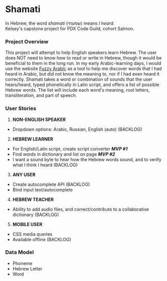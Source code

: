 # Shamati
In Hebrew, the word *shamati* (שמעתי) means *I heard*.  
Kelsey's capstone project for PDX Code Guild, cohort Salmon.

### Project Overview
This project will attempt to help English speakers learn Hebrew. The user does NOT need to know how to read or write in Hebrew, though it would be beneficial to them in the long run. In my early Arabic-learning days, I would use the website [Fuzzy Arabic](http://fuzzyarabic.herokuapp.com/) as a tool to help me discover words that I had heard in Arabic, but did not know the meaning to, nor if I had even heard it correctly. Shamati takes a word or combination of sounds that the user hears/heard, typed phonetically in Latin script, and offers a list of possible Hebrew words. The list will include each word's meaning, root letters, transliteration, and part of speech.

### User Stories
1. **NON-ENGLISH SPEAKER**
* Dropdown options: Arabic, Russian, English (auto) (BACKLOG)
2. **HEBREW LEARNER**
* For English/Latin script, create script converter ***MVP #1***
* Find words in dictionary and list on page ***MVP #2***
* I want a sound byte to hear how the Hebrew words sound, and to verify what I think I heard (BACKLOG)
3. **ANY USER**
* Create autocomplete API (BACKLOG)
* Bind input text/autocomplete
4. **HEBREW TEACHER**
* Ability to add audio files, and correct/contribute to a collaborative dictionary (BACKLOG)
5. **MOBILE USER**
* CSS media queries
* Available offline (BACKLOG)

### Data Model
* Phoneme
* Hebrew Letter 
* Word
